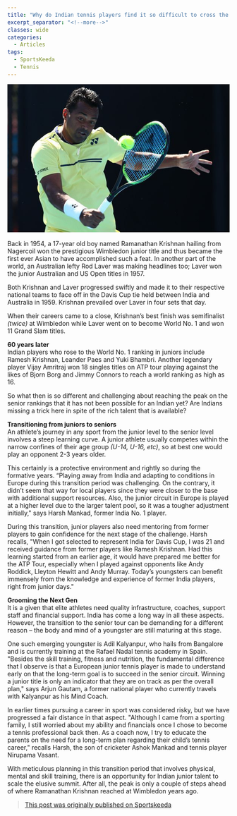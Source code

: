 ```yaml
---
title: "Why do Indian tennis players find it so difficult to cross the bridge from juniors to seniors?"
excerpt_separator: "<!--more-->"
classes: wide
categories:
  - Articles
tags:
  - SportsKeeda
  - Tennis
---
```


![Leander Paes](/assets/images/sklpjunior.jpg)

Back in 1954, a 17-year old boy named Ramanathan Krishnan hailing from Nagercoil won the prestigious Wimbledon junior title and thus became the first ever Asian to have accomplished such a feat. In another part of the world, an Australian lefty Rod Laver was making headlines too; Laver won the junior Australian and US Open titles in 1957.

<!--more-->

Both Krishnan and Laver progressed swiftly and made it to their respective national teams to face off in the Davis Cup tie held between India and Australia in 1959. Krishnan prevailed over Laver in four sets that day.

When their careers came to a close, Krishnan’s best finish was semifinalist *(twice)* at Wimbledon while Laver went on to become World No. 1 and won 11 Grand Slam titles.

**60 years later**  
Indian players who rose to the World No. 1 ranking in juniors include Ramesh Krishnan, Leander Paes and Yuki Bhambri. Another legendary player Vijay Amritraj won 18 singles titles on ATP tour playing against the likes of Bjorn Borg and Jimmy Connors to reach a world ranking as high as 16.

So what then is so different and challenging about reaching the peak on the senior rankings that it has not been possible for an Indian yet? Are Indians missing a trick here in spite of the rich talent that is available? 

**Transitioning from juniors to seniors**  
An athlete’s journey in any sport from the junior level to the senior level involves a steep learning curve. A junior athlete usually competes within the narrow confines of their age group *(U-14, U-16, etc)*, so at best one would play an opponent 2-3 years older.

This certainly is a protective environment and rightly so during the formative years. “Playing away from India and adapting to conditions in Europe during this transition period was challenging. On the contrary, it didn’t seem that way for local players since they were closer to the base with additional support resources. Also, the junior circuit in Europe is played at a higher level due to the larger talent pool, so it was a tougher adjustment initially," says Harsh Mankad, former India No. 1 player.

During this transition, junior players also need mentoring from former players to gain confidence for the next stage of the challenge. Harsh recalls, "When I got selected to represent India for Davis Cup, I was 21 and received guidance from former players like Ramesh Krishnan. Had this learning started from an earlier age, it would have prepared me better for the ATP Tour, especially when I played against opponents like Andy Roddick, Lleyton Hewitt and Andy Murray. Today’s youngsters can benefit immensely from the knowledge and experience of former India players, right from junior days." 

**Grooming the Next Gen**    
It is a given that elite athletes need quality infrastructure, coaches, support staff and financial support. India has come a long way in all these aspects. However, the transition to the senior tour can be demanding for a different reason – the body and mind of a youngster are still maturing at this stage.

One such emerging youngster is Adil Kalyanpur, who hails from Bangalore and is currently training at the Rafael Nadal tennis academy in Spain. "Besides the skill training, fitness and nutrition, the fundamental difference that I observe is that a European junior tennis player is made to understand early on that the long-term goal is to succeed in the senior circuit. Winning a junior title is only an indicator that they are on track as per the overall plan," says Arjun Gautam, a former national player who currently travels with Kalyanpur as his Mind Coach. 

In earlier times pursuing a career in sport was considered risky, but we have progressed a fair distance in that aspect. "Although I came from a sporting family, I still worried about my ability and financials once I chose to become a tennis professional back then. As a coach now, I try to educate the parents on the need for a long-term plan regarding their child’s tennis career," recalls Harsh, the son of cricketer Ashok Mankad and tennis player Nirupama Vasant.

With meticulous planning in this transition period that involves physical, mental and skill training, there is an opportunity for Indian junior talent to scale the elusive summit. After all, the peak is only a couple of steps ahead of where Ramanathan Krishnan reached at Wimbledon years ago.

> [This post was originally published on Sportskeeda](https://www.sportskeeda.com/tennis/indian-players-finding-it-difficult-to-cross-from-junior-to-senior)